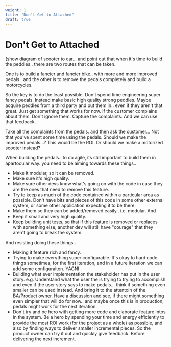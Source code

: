 ```yaml
---
weight: 1
title: "Don't Get to Attached"
draft: true
---
```


# Don't Get to Attached

(show diagram of scooter to car... and point out that when it's time to build the peddles.. there are two routes that can be taken.

 One is to build a fancier and fancier bike.. with more and more improved pedals..
and the other is to remove the pedals completely and build a motorcycles.

So the key is to do the least possible. Don't spend time engineering super fancy pedals. Instead make basic high quality strong peddles. Maybe acquire peddles from a third party and put them in.. even if they aren't that great.  Just get something that works for now.  If the customer complains about them. Don't ignore them. Capture the complaints. And we can use that feedback.


Take all the complaints from the pedals. and then ask the customer...
Not that you've spent some time using the pedals.  Should we make the improved pedals...? This would be the ROI.  Or should we make a motorized scooter instead?


When building the pedals.. to do agile, its still important to build them in apartocular way.
you need to be aiming towards these things..
* Make it modular, so it can be removed.
* Make sure it's high quality. 
* Make sure other devs know what's going on with the code in case they are the ones that need to remove this feature.
* Try to keep as much of the code contained within a particular area as possible. Don't have bits and pieces of this code in some other external system, or some other application expecting it to be there.
* Make them so they can be added/removed easily.. i.e. modular. And 
* Keep it small and very high quality.
* Keep building unit tests, so that if this feature is removed or replaces with something else, another dev will still have "courage" that they aren't going to break the system.


And resisting doing these things..
* Making it feature rich and fancy.
* Trying to make everything super configurable. It's okay to hard code things sometimes, for the first iteration, and in a future iteration we can add some configuraiton. YAGNI
* Building what ever implementation the stakeholder has put in the user story. e.g. Understand what the user the is trying to trying to accomplish and even if the user story says to make pedals... think if something even smaller can be used instead.  And bring it to the attentoin of the BA/Product owner. Have a discussion and see, if there might something even simpler that will do for now.. and maybe once this is in production, pedals might work for the next iteration.
* Don't try and be hero with getting more code and elaborate feature intos in the system. Be a hero by spending your time and energy efficiently to provide the most ROI work (for the project as a whole) as possible, and also by finding ways to deliver smaller incremental pieces. So the product owner can try it out and quickly give feedback. Before delivering the next increment.



